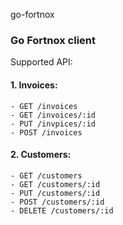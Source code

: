 go-fortnox

### Go Fortnox client

Supported API:

#### 1. Invoices:

    - GET /invoices 
    - GET /invoices/:id
    - PUT /invpices/:id
    - POST /invoices

#### 2. Customers:

    - GET /customers
    - GET /customers/:id
    - PUT /customers/:id
    - POST /customers/:id
    - DELETE /customers/:id


